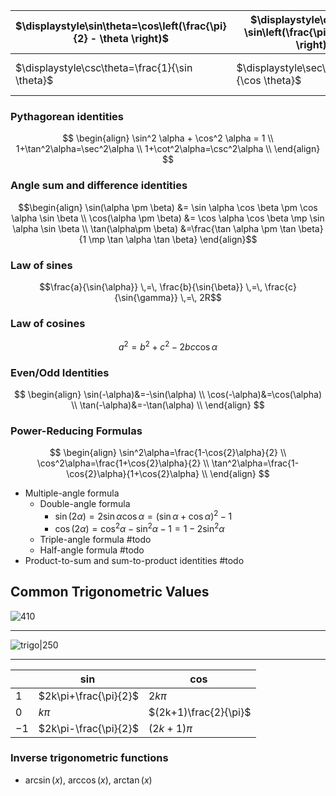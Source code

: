 
| $\displaystyle\sin\theta=\cos\left(\frac{\pi}{2} - \theta \right)$ | $\displaystyle\cos\theta = \sin\left(\frac{\pi}{2} - \theta \right)$ | $\displaystyle\tan\theta = \frac{\sin \theta}{\cos \theta}$ |
| ------------------------------------------------------------------ | -------------------------------------------------------------------- | ----------------------------------------------------------- |
| $\displaystyle\csc\theta=\frac{1}{\sin \theta}$                    | $\displaystyle\sec\theta=\frac{1}{\cos \theta}$                      | $\displaystyle\cot\theta = \frac{\cos \theta}{\sin \theta}$ |

### Pythagorean identities
$$
\begin{align}
\sin^2 \alpha + \cos^2 \alpha = 1 \\
1+\tan^2\alpha=\sec^2\alpha \\
1+\cot^2\alpha=\csc^2\alpha \\
\end{align}
$$

### Angle sum and difference identities
$$\begin{align}
\sin(\alpha \pm \beta) &= \sin \alpha \cos \beta \pm \cos \alpha \sin \beta \\
\cos(\alpha \pm \beta) &= \cos \alpha \cos \beta \mp \sin \alpha \sin \beta \\  
\tan(\alpha\pm \beta) &=\frac{\tan \alpha \pm \tan \beta}{1 \mp \tan \alpha \tan \beta}
\end{align}$$
### Law of sines
$$\frac{a}{\sin{\alpha}} \,=\, \frac{b}{\sin{\beta}} \,=\, \frac{c}{\sin{\gamma}} \,=\, 2R$$

### Law of cosines
$$a^2=b^2+c^2-2bc\cos\alpha$$

### Even/Odd Identities 
$$
\begin{align}
\sin(-\alpha)&=-\sin(\alpha) \\ 
\cos(-\alpha)&=\cos(\alpha) \\
\tan(-\alpha)&=-\tan(\alpha) \\
\end{align}
$$

### Power-Reducing Formulas
$$
\begin{align}
\sin^2\alpha=\frac{1-\cos{2}\alpha}{2} \\
\cos^2\alpha=\frac{1+\cos{2}\alpha}{2} \\
\tan^2\alpha=\frac{1-\cos{2}\alpha}{1+\cos{2}\alpha} \\
\end{align}
$$

- Multiple-angle formula
	- Double-angle formula
		- $\sin(2\alpha)=2\sin\alpha\cos\alpha=(\sin \alpha+\cos \alpha)^2-1$
		- $\cos(2\alpha)=\cos^2\alpha-\sin^2\alpha-1=1-2\sin^2\alpha$
	- Triple-angle formula #todo 
	- Half-angle formula #todo 
- Product-to-sum and sum-to-product identities #todo 

## Common Trigonometric Values

![410](https://upload.wikimedia.org/wikipedia/commons/4/4c/Unit_circle_angles_color.svg)


___


![trigo\|250](https://upload.wikimedia.org/wikipedia/commons/7/72/Sinus_und_Kosinus_am_Einheitskreis_1.svg)

___


|  | $\sin$ | $\cos$ |
| ---- | ---- | ---- |
| $1$ | $2k\pi+\frac{\pi}{2}$ | $2k\pi$ |
| $0$ | $k\pi$ | $(2k+1)\frac{2}{\pi}$ |
| $-1$ | $2k\pi-\frac{\pi}{2}$ | $(2k + 1)\pi$ |
### Inverse trigonometric functions

- $\arcsin(x),~ \arccos(x), ~\arctan(x)$

